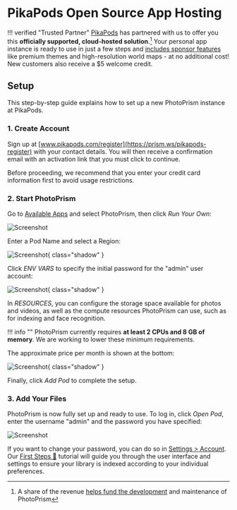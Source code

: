 # **PikaPods** Open Source App Hosting

!!! verified "Trusted Partner"
    [PikaPods](https://prism.ws/pikapods-com) has partnered with us to offer you this **officially supported, cloud-hosted solution**.[^1] Your personal app instance is ready to use in just a few steps and [includes sponsor features](https://photoprism.app/editions#compare) like premium themes and high-resolution world maps - at no additional cost! New customers also receive a $5 welcome credit.

## Setup

This step-by-step guide explains how to set up a new PhotoPrism instance at PikaPods.

### 1. Create Account

Sign up at [www.pikapods.com/register](https://prism.ws/pikapods-register) with your contact details.
You will then receive a confirmation email with an activation link that you must click to continue.

Before proceeding, we recommend that you enter your credit card information first to avoid usage restrictions.

### 2. Start PhotoPrism

Go to [Available Apps](https://prism.ws/pikapods-apps) and select PhotoPrism, then click *Run Your Own*:

![Screenshot](img/pikapods-appstore.png)

Enter a Pod Name and select a Region:

![Screenshot](img/pikapods-step-1.png){ class="shadow" }

Click *ENV VARS* to specify the initial password for the "admin" user account:

![Screenshot](img/pikapods-step-2.png){ class="shadow" }

In *RESOURCES*, you can configure the storage space available for photos and videos, as well as the compute resources PhotoPrism can use, such as for indexing and face recognition.

!!! info ""
    PhotoPrism currently requires **at least 2 CPUs and 8 GB of memory**. We are working to lower these minimum requirements.

The approximate price per month is shown at the bottom:

![Screenshot](img/pikapods-step-3.png){ class="shadow" }

Finally, click *Add Pod* to complete the setup.

### 3. Add Your Files

PhotoPrism is now fully set up and ready to use. To log in, click *Open Pod*, enter the username "admin" and the password you have specified:

![Screenshot](img/pikapods-overview.png)

If you want to change your password, you can do so in [Settings > Account](../../user-guide/settings/account.md#change-password).
Our [First Steps 👣](../../user-guide/first-steps.md) tutorial will guide you through the user interface and settings to ensure your library is indexed according to your individual preferences.

[^1]: A share of the revenue [helps fund the development](https://photoprism.app/kb/oss) and maintenance of PhotoPrism
